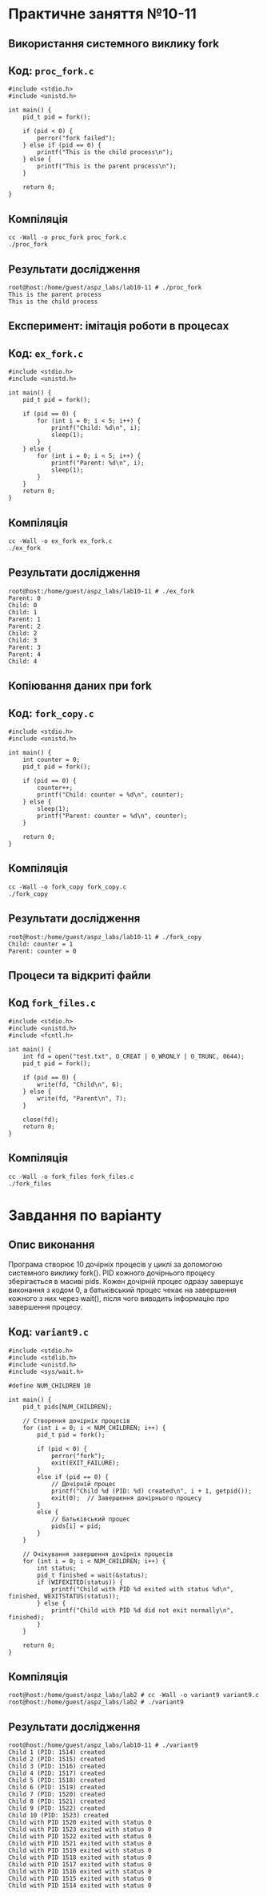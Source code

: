 # Практичне заняття №10-11
## Використання системного виклику fork

## Код: `proc_fork.c`
```
#include <stdio.h>
#include <unistd.h>

int main() {
    pid_t pid = fork();

    if (pid < 0) {
        perror("fork failed");
    } else if (pid == 0) {
        printf("This is the child process\n");
    } else {
        printf("This is the parent process\n");
    }

    return 0;
}
```
## Компіляція
```
cc -Wall -o proc_fork proc_fork.c
./proc_fork
```
## Результати дослідження
```
root@host:/home/guest/aspz_labs/lab10-11 # ./proc_fork
This is the parent process
This is the child process
```
## Експеримент: імітація роботи в процесах

## Код: `ex_fork.c`
```
#include <stdio.h>
#include <unistd.h>

int main() {
    pid_t pid = fork();

    if (pid == 0) {
        for (int i = 0; i < 5; i++) {
            printf("Child: %d\n", i);
            sleep(1);
        }
    } else {
        for (int i = 0; i < 5; i++) {
            printf("Parent: %d\n", i);
            sleep(1);
        }
    }
    return 0;
}
```
## Компіляція
```
cc -Wall -o ex_fork ex_fork.c
./ex_fork
```
## Результати дослідження
```
root@host:/home/guest/aspz_labs/lab10-11 # ./ex_fork
Parent: 0
Child: 0
Child: 1
Parent: 1
Parent: 2
Child: 2
Child: 3
Parent: 3
Parent: 4
Child: 4
```

## Копіювання даних при fork

## Код: `fork_copy.c`
```
#include <stdio.h>
#include <unistd.h>

int main() {
    int counter = 0;
    pid_t pid = fork();

    if (pid == 0) {
        counter++;
        printf("Child: counter = %d\n", counter);
    } else {
        sleep(1);
        printf("Parent: counter = %d\n", counter);
    }

    return 0;
}
```
## Компіляція
```
cc -Wall -o fork_copy fork_copy.c
./fork_copy
```
## Результати дослідження
```
root@host:/home/guest/aspz_labs/lab10-11 # ./fork_copy
Child: counter = 1
Parent: counter = 0
```

## Процеси та відкриті файли

## Код `fork_files.c`

```
#include <stdio.h>
#include <unistd.h>
#include <fcntl.h>

int main() {
    int fd = open("test.txt", O_CREAT | O_WRONLY | O_TRUNC, 0644);
    pid_t pid = fork();

    if (pid == 0) {
        write(fd, "Child\n", 6);
    } else {
        write(fd, "Parent\n", 7);
    }

    close(fd);
    return 0;
}

```
## Компіляція

```
cc -Wall -o fork_files fork_files.c
./fork_files
```

# Завдання по варіанту

## Опис виконання

Програма створює 10 дочірніх процесів у циклі за допомогою системного виклику fork(). PID кожного дочірнього процесу зберігається в масиві pids. Кожен дочірній процес одразу завершує виконання з кодом 0, а батьківський процес чекає на завершення кожного з них через wait(), після чого виводить інформацію про завершення процесу.

## Код: `variant9.c`

```
#include <stdio.h>
#include <stdlib.h>
#include <unistd.h>
#include <sys/wait.h>

#define NUM_CHILDREN 10

int main() {
    pid_t pids[NUM_CHILDREN];

    // Створення дочірніх процесів
    for (int i = 0; i < NUM_CHILDREN; i++) {
        pid_t pid = fork();

        if (pid < 0) {
            perror("fork");
            exit(EXIT_FAILURE);
        }
        else if (pid == 0) {
            // Дочірній процес
            printf("Child %d (PID: %d) created\n", i + 1, getpid());
            exit(0);  // Завершення дочірнього процесу
        }
        else {
            // Батьківський процес
            pids[i] = pid;
        }
    }

    // Очікування завершення дочірніх процесів
    for (int i = 0; i < NUM_CHILDREN; i++) {
        int status;
        pid_t finished = wait(&status);
        if (WIFEXITED(status)) {
            printf("Child with PID %d exited with status %d\n", finished, WEXITSTATUS(status));
        } else {
            printf("Child with PID %d did not exit normally\n", finished);
        }
    }

    return 0;
}
```
## Компіляція
```
root@host:/home/guest/aspz_labs/lab2 # cc -Wall -o variant9 variant9.c
root@host:/home/guest/aspz_labs/lab2 # ./variant9

```
## Результати дослідження
```
root@host:/home/guest/aspz_labs/lab10-11 # ./variant9
Child 1 (PID: 1514) created
Child 2 (PID: 1515) created
Child 3 (PID: 1516) created
Child 4 (PID: 1517) created
Child 5 (PID: 1518) created
Child 6 (PID: 1519) created
Child 7 (PID: 1520) created
Child 8 (PID: 1521) created
Child 9 (PID: 1522) created
Child 10 (PID: 1523) created
Child with PID 1520 exited with status 0
Child with PID 1523 exited with status 0
Child with PID 1522 exited with status 0
Child with PID 1521 exited with status 0
Child with PID 1519 exited with status 0
Child with PID 1518 exited with status 0
Child with PID 1517 exited with status 0
Child with PID 1516 exited with status 0
Child with PID 1515 exited with status 0
Child with PID 1514 exited with status 0
```
